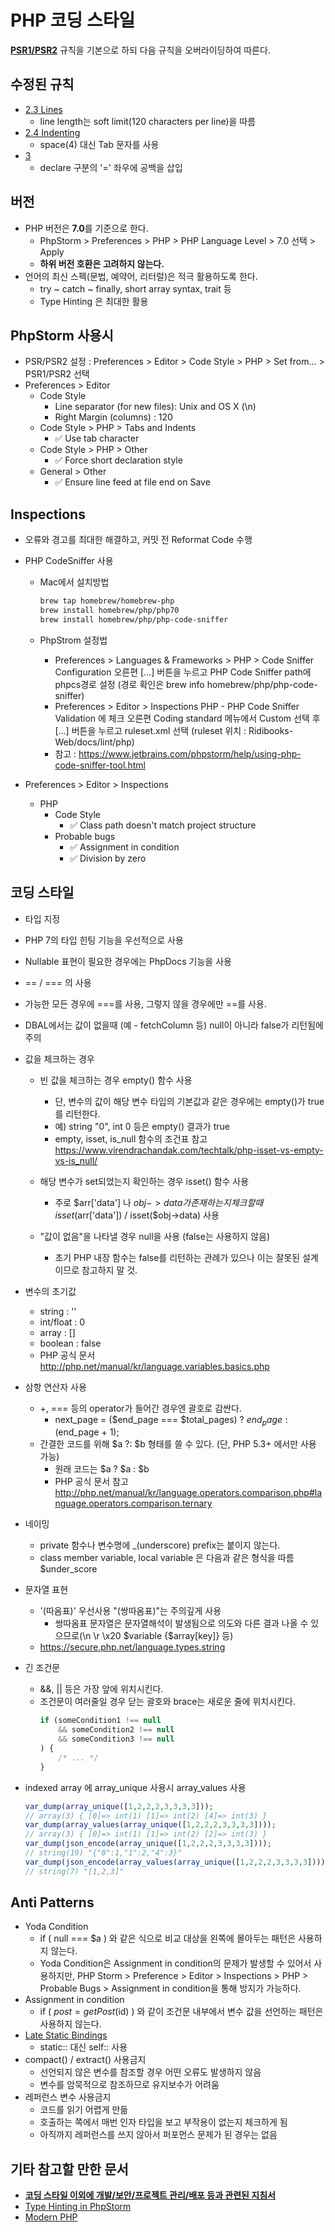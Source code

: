 # PHP 코딩 스타일

**[PSR1/PSR2](http://www.php-fig.org/)** 규칙을 기본으로 하되 다음 규칙을 오버라이딩하여 따른다.

## 수정된 규칙
  - [2.3 Lines](https://github.com/php-fig/fig-standards/blob/master/proposed/extended-coding-style-guide.md#23-lines)
    - line length는 soft limit(120 characters per line)을 따름
  
  - [2.4 Indenting](https://github.com/php-fig/fig-standards/blob/master/proposed/extended-coding-style-guide.md#24-indenting)
    - space(4) 대신 Tab 문자를 사용
  
  - [3](https://github.com/php-fig/fig-standards/blob/master/proposed/extended-coding-style-guide.md#3-declare-statements-namespace-and-use-declarations)
    - declare 구분의 '=' 좌우에 공백을 삽입


## 버전
- PHP 버전은 **7.0**를 기준으로 한다.
    - PhpStorm > Preferences > PHP > PHP Language Level > 7.0 선택 > Apply
    - __하위 버전 호환은 고려하지 않는다.__
- 언어의 최신 스펙(문법, 예약어, 리터럴)은 적극 활용하도록 한다.
    - try ~ catch ~ finally, short array syntax, trait 등
    - Type Hinting 은 최대한 활용


## PhpStorm 사용시
- PSR/PSR2 설정 : Preferences > Editor > Code Style > PHP > Set from… > PSR1/PSR2 선택
- Preferences > Editor
  - Code Style
    - Line separator (for new files): Unix and OS X (\n)
    - Right Margin (columns) : 120
  - Code Style > PHP > Tabs and Indents
    - ✅ Use tab character
  - Code Style > PHP > Other
    - ✅ Force short declaration style
  - General > Other
    - ✅ Ensure line feed at file end on Save
    
## Inspections
- 오류와 경고를 최대한 해결하고, 커밋 전 Reformat Code 수행
- PHP CodeSniffer 사용
  - Mac에서 설치방법
  
    ```bash
    brew tap homebrew/homebrew-php
    brew install homebrew/php/php70
    brew install homebrew/php/php-code-sniffer
    ```
    
  - PhpStrom 설정법
    - Preferences > Languages & Frameworks > PHP > Code Sniffer
      Configuration 오른편 [...] 버튼을 누르고 PHP Code Sniffer path에 phpcs경로 설정
      (경로 확인은 brew info homebrew/php/php-code-sniffer)
    - Preferences > Editor > Inspections
      PHP - PHP Code Sniffer Validation 에 체크
      오른편 Coding standard 메뉴에서 Custom 선택 후 [...] 버튼을 누르고 ruleset.xml 선택
      (ruleset 위치 : Ridibooks-Web/docs/lint/php)
    - 참고 : https://www.jetbrains.com/phpstorm/help/using-php-code-sniffer-tool.html
 
- Preferences > Editor > Inspections
  - PHP
    - Code Style 
      - ✅ Class path doesn't match project structure
    - Probable bugs
      - ✅ Assignment in condition
      - ✅ Division by zero


## 코딩 스타일

- 타입 지정
 - PHP 7의 타입 힌팅 기능을 우선적으로 사용
 - Nullable 표현이 필요한 경우에는 PhpDocs 기능을 사용

- == / === 의 사용
 - 가능한 모든 경우에 ===를 사용, 그렇지 않을 경우에만 ==를 사용.
 - DBAL에서는 값이 없을때 (예 - fetchColumn 등) null이 아니라 false가 리턴됨에 주의

- 값을 체크하는 경우
  - 빈 값을 체크하는 경우 empty() 함수 사용
    - 단, 변수의 값이 해당 변수 타입의 기본값과 같은 경우에는 empty()가 true를 리턴한다.
    - 예) string "0", int 0 등은 empty() 결과가 true
    - empty, isset, is_null 함수의 조건표 참고 https://www.virendrachandak.com/techtalk/php-isset-vs-empty-vs-is_null/

  - 해당 변수가 set되었는지 확인하는 경우 isset() 함수 사용
    - 주로 $arr['data'] 나 $obj->data가 존재하는지 체크할 때 isset($arr['data']) / isset($obj->data) 사용
  - "값이 없음"을 나타낼 경우 null을 사용 (false는 사용하지 않음)
    - 초기 PHP 내장 함수는 false를 리턴하는 관례가 있으나 이는 잘못된 설계이므로 참고하지 말 것.

- 변수의 초기값
  - string : ''
  - int/float : 0
  - array : []
  - boolean : false
  - PHP 공식 문서 http://php.net/manual/kr/language.variables.basics.php

- 삼항 연산자 사용
  - +, === 등의 operator가 들어간 경우엔 괄호로 감싼다.
    - next_page = ($end_page === $total_pages) ? $end_page : ($end_page + 1);
  - 간결한 코드를 위해 $a ?: $b 형태를 쓸 수 있다. (단, PHP 5.3+ 에서만 사용 가능)
    - 원래 코드는 $a ? $a : $b
    - PHP 공식 문서 참고 http://php.net/manual/kr/language.operators.comparison.php#language.operators.comparison.ternary
 
- 네이밍
  - private 함수나 변수명에 _(underscore) prefix는 붙이지 않는다.
  - class member variable, local variable 은 다음과 같은 형식을 따름 $under_score

- 문자열 표현
  - '(따옴표)' 우선사용 "(쌍따옴표)"는 주의깊게 사용
    - 쌍따옴표 문자열은 문자열해석이 발생됨으로 의도와 다른 결과 나올 수 있으므로(\n \r \x20 $variable {$array[key]} 등)
  - https://secure.php.net/language.types.string
 
- 긴 조건문
  - &&, || 등은 가장 앞에 위치시킨다.
  - 조건문이 여러줄일 경우 닫는 괄호와 brace는 새로운 줄에 위치시킨다.
    ```php
    if (someCondition1 !== null
        && someCondition2 !== null
        && someCondition3 !== null
    ) {
        /* ... */
    }
    ```

- indexed array 에 array_unique 사용시 array_values 사용
  ```php
  var_dump(array_unique([1,2,2,2,3,3,3,3]));
  // array(3) { [0]=> int(1) [1]=> int(2) [4]=> int(3) }
  var_dump(array_values(array_unique([1,2,2,2,3,3,3,3])));
  // array(3) { [0]=> int(1) [1]=> int(2) [2]=> int(3) }
  var_dump(json_encode(array_unique([1,2,2,2,3,3,3,3])));
  // string(19) "{"0":1,"1":2,"4":3}"
  var_dump(json_encode(array_values(array_unique([1,2,2,2,3,3,3,3]))));
  // string(7) "[1,2,3]"
  ```


## Anti Patterns
- Yoda Condition
  - if ( null === $a ) 와 같은 식으로 비교 대상을 왼쪽에 몰아두는 패턴은 사용하지 않는다.
  - Yoda Condition은 Assignment in condition의 문제가 발생할 수 있어서 사용하지만, PHP Storm > Preference > Editor > Inspections > PHP > Probable Bugs > Assignment in condition을 통해 방지가 가능하다.
- Assignment in condition
  - if ( $post = getPost($id) ) 와 같이 조건문 내부에서 변수 값을 선언하는 패턴은 사용하지 않는다.
- [Late Static Bindings](http://php.net/manual/kr/language.oop5.late-static-bindings.php)
  - static:: 대신 self:: 사용
- compact() / extract() 사용금지
  - 선언되지 않은 변수를 참조할 경우 어떤 오류도 발생하지 않음
  - 변수를 암묵적으로 참조하므로 유지보수가 어려움
- 레퍼런스 변수 사용금지
  - 코드를 읽기 어렵게 만듦
  - 호출하는 쪽에서 매번 인자 타입을 보고 부작용이 없는지 체크하게 됨
  - 아직까지 레퍼런스를 쓰지 않아서 퍼포먼스 문제가 된 경우는 없음


## 기타 참고할 만한 문서
- **[코딩 스타일 이외에 개발/보안/프로젝트 관리/배포 등과 관련된 지침서](http://www.phptherightway.com)**
- [Type Hinting in PhpStorm](https://blog.jetbrains.com/phpstorm/2016/07/php-7-support-in-phpstorm-2016-2/)
- [Modern PHP](http://www.slideshare.net/wan2land/modern-php-64855200)
